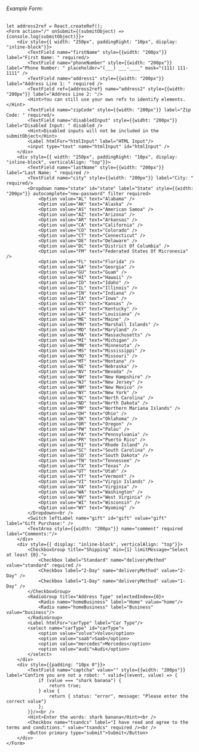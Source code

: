 ###### Example Form:
    let address2ref = React.createRef();
    <Form action="/" onSubmit={(submitObject) => {console.log(submitObject)}}>
        <div style={{ width: "250px", paddingRight: "10px", display: "inline-block"}}>
            <TextField name="firstName" style={{width: "200px"}} label="First Name: " required/>
            <TextField name="phoneNumber" style={{width: "200px"}} label="Phone Number: " placeholder="(___) ___-____" mask="(111) 111-1111" />
            <TextField name="address1" style={{width: "200px"}} label="Address Line 1: " required />
            <TextField ref={address2ref} name="address2" style={{width: "200px"}} label="Address Line 2: "/>
            <Hint>You can still use your own refs to identify elements.</Hint>
            <TextField name="zipCode" style={{width: "200px"}} label="Zip Code: " required/>
            <TextField name="disabledInput" style={{widht: "200px"}} label="Disabled Input: " disabled />
            <Hint>Disabled inputs will not be included in the submitObject</Hint>
            <Label htmlFor="htmlInput" label="HTML Input"/>
            <input type="text" name="htmlInput" id="htmlInput" />
        </div>
        <div style={{ width: "250px", paddingRight: "10px", display: "inline-block", verticalAlign: "top"}}>
            <TextField name="lastName" style={{width: "200px"}} label="Last Name: " required />
            <TextField name="city" style={{width: "200px"}} label="City: " required/>
            <Dropdown name="state" id="state" label="State" style={{width: "200px"}} autocomplete="new-password" filter required>
                <Option value="AL" text="Alabama" />
                <Option value="AK" text="Alaska" />
                <Option value="AS" text="American Samoa" />
                <Option value="AZ" text="Arizona" />
                <Option value="AR" text="Arkansas" />
                <Option value="CA" text="California" />
                <Option value="CO" text="Colorado" />
                <Option value="CT" text="Connecticut" />
                <Option value="DE" text="Delaware" />
                <Option value="DC" text="District Of Columbia" />
                <Option value="FM" text="Federated States Of Micronesia" />
                <Option value="FL" text="Florida" />
                <Option value="GA" text="Georgia" />
                <Option value="GU" text="Guam" />
                <Option value="HI" text="Hawaii" />
                <Option value="ID" text="Idaho" />
                <Option value="IL" text="Illinois" />
                <Option value="IN" text="Indiana" />
                <Option value="IA" text="Iowa" />
                <Option value="KS" text="Kansas" />
                <Option value="KY" text="Kentucky" />
                <Option value="LA" text="Louisiana" />
                <Option value="ME" text="Maine" />
                <Option value="MH" text="Marshall Islands" />
                <Option value="MD" text="Maryland" />
                <Option value="MA" text="Massachusetts" />
                <Option value="MI" text="Michigan" />
                <Option value="MN" text="Minnesota" />
                <Option value="MS" text="Mississippi" />
                <Option value="MO" text="Missouri" />
                <Option value="MT" text="Montana" />
                <Option value="NE" text="Nebraska" />
                <Option value="NV" text="Nevada" />
                <Option value="NH" text="New Hampshire" />
                <Option value="NJ" text="New Jersey" />
                <Option value="NM" text="New Mexico" />
                <Option value="NY" text="New York" />
                <Option value="NC" text="North Carolina" />
                <Option value="ND" text="North Dakota" />
                <Option value="MP" text="Northern Mariana Islands" />
                <Option value="OH" text="Ohio" />
                <Option value="OK" text="Oklahoma" />
                <Option value="OR" text="Oregon" />
                <Option value="PW" text="Palau" />
                <Option value="PA" text="Pennsylvania" />
                <Option value="PR" text="Puerto Rico" />
                <Option value="RI" text="Rhode Island" />
                <Option value="SC" text="South Carolina" />
                <Option value="SD" text="South Dakota" />
                <Option value="TN" text="Tennessee" />
                <Option value="TX" text="Texas" />
                <Option value="UT" text="Utah" />
                <Option value="VT" text="Vermont" />
                <Option value="VI" text="Virgin Islands" />
                <Option value="VA" text="Virginia" />
                <Option value="WA" text="Washington" />
                <Option value="WV" text="West Virginia" />
                <Option value="WI" text="Wisconsin" />
                <Option value="WY" text="Wyoming" />
            </Dropdown><br />
            <Switch leftLabel name="gift" id="gift" value="gift" label="Gift Purchase:" />
            <TextArea style={{width: "200px"}} name="comment" required label="Comments:"/>
        </div>
        <div style={{ display: "inline-block", verticalAlign: "top"}}>
            <CheckboxGroup title="Shipping" min={1} limitMessage="Select at least {0}.">
                <Checkbox label="Standard" name="deliveryMethod" value="standard" required />
                <Checkbox label="2-Day" name="deliveryMethod" value="2-Day" />
                <Checkbox label="1-Day" name="deliveryMethod" value="1-Day" />
            </CheckboxGroup>
            <RadioGroup title="Address Type" selectedIndex={0}>
                <Radio name="homeBusiness" label="Home" value="home"/>
                <Radio name="homeBusiness" label="Business" value="business"/>
            </RadioGroup>
            <Label htmlFor="carType" label="Car Type"/>
            <select name="carType" id="carType">
                <option value="volvo">Volvo</option>
                <option value="saab">Saab</option>
                <option value="mercedes">Mercedes</option>
                <option value="audi">Audi</option>
            </select>
        </div>
        <div style={{padding: "10px 0"}}>
            <TextField name="captcha" value="" style={{width: "200px"}} label="Confirm you are not a robot: " valid={(event, value) => {
                if (value === "shark banana") {
                    return true;
                } else {
                    return { status: "error", message: "Please enter the correct value"}
                };
            }}/><br />
            <Hint>Enter the words: shark banana</Hint><br />    
            <Checkbox name="tsandcs" label="I have read and agree to the terms and conditions." value="tsandcs" required /><br />
            <Button primary type="submit">Submit</Button>
        </div>
    </Form>
